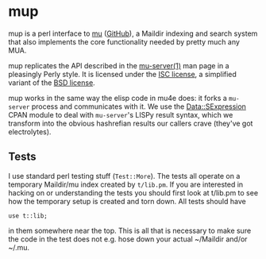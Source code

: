 # mup #

mup is a perl interface to [mu](http://www.djcbsoftware.nl/code/mu/)
([GitHub](https://github.com/djcb/mu)), a Maildir indexing and
search system that also implements the core functionality needed
by pretty much any MUA.

mup replicates the API described in the
[mu-server(1)](http://manpages.ubuntu.com/manpages/precise/man1/mu-server.1.html) man page in a pleasingly Perly style.  It is licensed under the
[ISC license](http://en.wikipedia.org/ISC_licnse), a simplified
variant of the [BSD license](http://en.wikipedia.org/BSD_licenses).

mup works in the same way the elisp code in mu4e does: it forks
a `mu-server` process and communicates with it.  We use the
[Data::SExpression](http://search.cpan.org/~nelhage/Data-SExpression-0.41/lib/Data/SExpression.pm) CPAN module to deal with `mu-server`'s LISPy result syntax,
which we transform into the obvious hashrefian results our callers crave
(they've got electrolytes).

## Tests ##

I use standard perl testing stuff (`Test::More`).  The tests all
operate on a temporary Maildir/mu index created by `t/lib.pm`.  If you
are interested in hacking on or understanding the tests you should
first look at t/lib.pm to see how the temporary setup is created and
torn down.  All tests should have

    use t::lib;

in them somewhere near the top.  This is all that is necessary to make
sure the code in the test does not e.g. hose down your actual
~/Maildir and/or ~/.mu.
